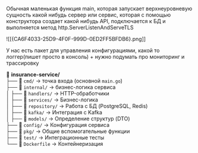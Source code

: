 
Обычная маленькая функция main, которая запускает верхнеуровневую сущность какой нибудь сервер или сервис, которая с помощью конструктора создает какой нибудь API, подключается к БД и выполняется метод http.ServerListenAndServeTLS

![[{CA6F4033-25D9-4F0F-999D-0ED2FF5BFDB6}.png]]

У нас есть пакет для управления конфигурациями, какой то логгер(пишет просто в консоль) + нужно подумать про мониторинг и трассировку


📂 **insurance-service/**  
├── 📂 `cmd/` → точка входа (основной `main.go`)  
├── 📂 `internal/` → бизнес-логика сервиса  
│ ├── 📂 `handlers/` → HTTP-обработчики  
│ ├── 📂 `services/` → Бизнес-логика  
│ ├── 📂 `repository/` → Работа с БД (PostgreSQL, Redis)  
│ ├── 📂 `kafka/` → Интеграция с Kafka  
│ ├── 📂 `models/` → Определение структур (DTO)  
├── 📂 `config/` → Конфигурация сервиса  
├── 📂 `pkg/` → Общие вспомогательные функции  
├── 📂 `test/` → Интеграционные тесты  
└── 📝 `Dockerfile` → Контейнеризация